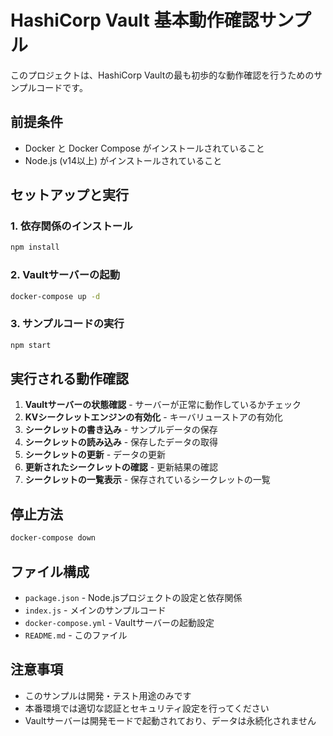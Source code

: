 # HashiCorp Vault 基本動作確認サンプル

このプロジェクトは、HashiCorp Vaultの最も初歩的な動作確認を行うためのサンプルコードです。

## 前提条件

- Docker と Docker Compose がインストールされていること
- Node.js (v14以上) がインストールされていること

## セットアップと実行

### 1. 依存関係のインストール

```bash
npm install
```

### 2. Vaultサーバーの起動

```bash
docker-compose up -d
```

### 3. サンプルコードの実行

```bash
npm start
```

## 実行される動作確認

1. **Vaultサーバーの状態確認** - サーバーが正常に動作しているかチェック
2. **KVシークレットエンジンの有効化** - キーバリューストアの有効化
3. **シークレットの書き込み** - サンプルデータの保存
4. **シークレットの読み込み** - 保存したデータの取得
5. **シークレットの更新** - データの更新
6. **更新されたシークレットの確認** - 更新結果の確認
7. **シークレットの一覧表示** - 保存されているシークレットの一覧

## 停止方法

```bash
docker-compose down
```

## ファイル構成

- `package.json` - Node.jsプロジェクトの設定と依存関係
- `index.js` - メインのサンプルコード
- `docker-compose.yml` - Vaultサーバーの起動設定
- `README.md` - このファイル

## 注意事項

- このサンプルは開発・テスト用途のみです
- 本番環境では適切な認証とセキュリティ設定を行ってください
- Vaultサーバーは開発モードで起動されており、データは永続化されません
